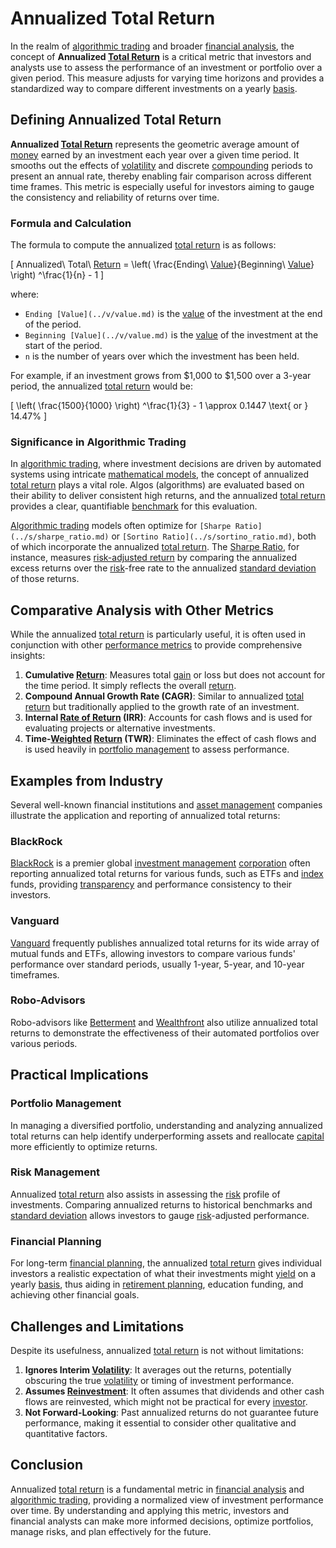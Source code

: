 # Annualized Total Return

In the realm of [algorithmic trading](../a/accountability.md) and broader [financial analysis](../f/financial_analysis.md), the concept of **Annualized [Total Return](../t/total_return.md)** is a critical metric that investors and analysts use to assess the performance of an investment or portfolio over a given period. This measure adjusts for varying time horizons and provides a standardized way to compare different investments on a yearly [basis](../b/basis.md).

## Defining Annualized Total Return

**Annualized [Total Return](../t/total_return.md)** represents the geometric average amount of [money](../m/money.md) earned by an investment each year over a given time period. It smooths out the effects of [volatility](../v/volatility.md) and discrete [compounding](../c/compounding.md) periods to present an annual rate, thereby enabling fair comparison across different time frames. This metric is especially useful for investors aiming to gauge the consistency and reliability of returns over time.

### Formula and Calculation

The formula to compute the annualized [total return](../t/total_return.md) is as follows:

\[ Annualized\ Total\ [Return](../r/return.md) = \left( \frac{Ending\ [Value](../v/value.md)}{Beginning\ [Value](../v/value.md)} \right) ^\frac{1}{n} - 1 \]

where:
- `Ending [Value](../v/value.md)` is the [value](../v/value.md) of the investment at the end of the period.
- `Beginning [Value](../v/value.md)` is the [value](../v/value.md) of the investment at the start of the period.
- `n` is the number of years over which the investment has been held.

For example, if an investment grows from $1,000 to $1,500 over a 3-year period, the annualized [total return](../t/total_return.md) would be:

\[ \left( \frac{1500}{1000} \right) ^\frac{1}{3} - 1 \approx 0.1447 \text{ or } 14.47\% \]

### Significance in Algorithmic Trading

In [algorithmic trading](../a/accountability.md), where investment decisions are driven by automated systems using intricate [mathematical models](../m/mathematical_models_in_trading.md), the concept of annualized [total return](../t/total_return.md) plays a vital role. Algos (algorithms) are evaluated based on their ability to deliver consistent high returns, and the annualized [total return](../t/total_return.md) provides a clear, quantifiable [benchmark](../b/benchmark.md) for this evaluation. 

[Algorithmic trading](../a/accountability.md) models often optimize for `[Sharpe Ratio](../s/sharpe_ratio.md)` or `[Sortino Ratio](../s/sortino_ratio.md)`, both of which incorporate the annualized [total return](../t/total_return.md). The [Sharpe Ratio](../s/sharpe_ratio.md), for instance, measures [risk-adjusted return](../r/risk-adjusted_return.md) by comparing the annualized excess returns over the [risk](../r/risk.md)-free rate to the annualized [standard deviation](../s/standard_deviation.md) of those returns.

## Comparative Analysis with Other Metrics

While the annualized [total return](../t/total_return.md) is particularly useful, it is often used in conjunction with other [performance metrics](../p/performance_metrics.md) to provide comprehensive insights:

1. **Cumulative [Return](../r/return.md)**: Measures total [gain](../g/gain.md) or loss but does not account for the time period. It simply reflects the overall [return](../r/return.md).
2. **Compound Annual Growth Rate (CAGR)**: Similar to annualized [total return](../t/total_return.md) but traditionally applied to the growth rate of an investment.
3. **Internal [Rate of Return](../r/rate_of_return.md) (IRR)**: Accounts for cash flows and is used for evaluating projects or alternative investments.
4. **Time-[Weighted](../w/weighted.md) [Return](../r/return.md) (TWR)**: Eliminates the effect of cash flows and is used heavily in [portfolio management](../p/par.md) to assess performance.

## Examples from Industry

Several well-known financial institutions and [asset management](../a/asset_management.md) companies illustrate the application and reporting of annualized total returns:

### BlackRock
[BlackRock](https://www.blackrock.com) is a premier global [investment management](../i/investment_management.md) [corporation](../c/corporation.md) often reporting annualized total returns for various funds, such as ETFs and [index](../i/index.md) funds, providing [transparency](../t/transparency.md) and performance consistency to their investors.

### Vanguard
[Vanguard](https://investor.vanguard.com) frequently publishes annualized total returns for its wide array of mutual funds and ETFs, allowing investors to compare various funds' performance over standard periods, usually 1-year, 5-year, and 10-year timeframes.

### Robo-Advisors
Robo-advisors like [Betterment](https://www.betterment.com) and [Wealthfront](https://www.wealthfront.com) also utilize annualized total returns to demonstrate the effectiveness of their automated portfolios over various periods.

## Practical Implications

### Portfolio Management
In managing a diversified portfolio, understanding and analyzing annualized total returns can help identify underperforming assets and reallocate [capital](../c/capital.md) more efficiently to optimize returns. 

### Risk Management
Annualized [total return](../t/total_return.md) also assists in assessing the [risk](../r/risk.md) profile of investments. Comparing annualized returns to historical benchmarks and [standard deviation](../s/standard_deviation.md) allows investors to gauge [risk](../r/risk.md)-adjusted performance.

### Financial Planning
For long-term [financial planning](../f/financial_planning.md), the annualized [total return](../t/total_return.md) gives individual investors a realistic expectation of what their investments might [yield](../y/yield.md) on a yearly [basis](../b/basis.md), thus aiding in [retirement planning](../r/retirement_planning.md), education funding, and achieving other financial goals.

## Challenges and Limitations

Despite its usefulness, annualized [total return](../t/total_return.md) is not without limitations:
1. **Ignores Interim [Volatility](../v/volatility.md)**: It averages out the returns, potentially obscuring the true [volatility](../v/volatility.md) or timing of investment performance.
2. **Assumes [Reinvestment](../r/reinvestment.md)**: It often assumes that dividends and other cash flows are reinvested, which might not be practical for every [investor](../i/investor.md).
3. **Not Forward-Looking**: Past annualized returns do not guarantee future performance, making it essential to consider other qualitative and quantitative factors.

## Conclusion

Annualized [total return](../t/total_return.md) is a fundamental metric in [financial analysis](../f/financial_analysis.md) and [algorithmic trading](../a/accountability.md), providing a normalized view of investment performance over time. By understanding and applying this metric, investors and financial analysts can make more informed decisions, optimize portfolios, manage risks, and plan effectively for the future.